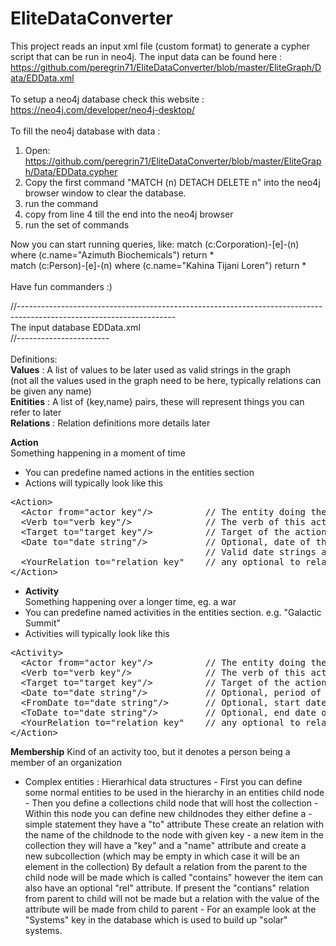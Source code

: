 # EliteDataConverter

This project reads an input xml file (custom format) to generate a cypher script that can be run in neo4j.
The input data can be found here : </br>
https://github.com/peregrin71/EliteDataConverter/blob/master/EliteGraph/Data/EDData.xml </br>
</br>
To setup a neo4j database check this website : https://neo4j.com/developer/neo4j-desktop/ </br>
</br>
To fill the neo4j database with data :
1) Open: https://github.com/peregrin71/EliteDataConverter/blob/master/EliteGraph/Data/EDData.cypher
2) Copy the first command "MATCH (n) DETACH DELETE n" into the neo4j browser window to clear the database.
3) run the command
4) copy from line 4 till the end into the neo4j browser
5) run the set of commands

Now you can start running queries, like:
match (c:Corporation)-[e]-(n) where (c.name="Azimuth Biochemicals") return * </br>
match (c:Person)-[e]-(n) where (c.name="Kahina Tijani Loren") return * </br>
</br>
Have fun commanders :) </br>

//---------------------------------------------------------------------------------------------------------------------</br>
The input database EDData.xml</br>
//-----------------------</br>
</br>
Definitions:</br>
**Values**			: A list of values to be later used as valid strings in the graph </br>
					  (not all the values used in the graph need to be here, typically relations can be given any name)</br>
**Enitities**		: A list of {key,name} pairs, these will represent things you can refer to later</br>
**Relations**		: Relation definitions more details later</br>

**Action**</br>
Something happening in a moment of time
- You can predefine named actions in the entities section
- Actions will typically look like this</br>
<pre>
&lt;Action&gt;
  &lt;Actor from="actor key"/&gt;          // The entity doing the action
  &lt;Verb to="verb key"/&gt;              // The verb of this action, must be from the verbs list
  &lt;Target to="target key"/&gt;          // Target of the action
  &lt;Date to="date string"/&gt;           // Optional, date of the action. 
                                     // Valid date strings are "YYYY", "YYYY-MM", "YYYY-MM-DD"  (e.g. "3300", "3300-01-07")
  &lt;YourRelation to="relation key"    // any optional to relation you want to add to the action (.e.g Note to="")
&lt;/Action&gt;
</pre>

- **Activity**			
Something happening over a longer time, eg. a war
- You can predefine named activities in the entities section. e.g. "Galactic Summit"
- Activities will typically look like this</br>
<pre>
&lt;Activity&gt;
  &lt;Actor from="actor key"/&gt;          // The entity doing the activity
  &lt;Verb to="verb key"/&gt;              // The verb of this action, must be from the verbs list
  &lt;Target to="target key"/&gt;          // Target of the action
  &lt;Date to="date string"/&gt;           // Optional, period of the activity. Ususally a year or year/mont
  &lt;FromDate to="date string"/&gt;       // Optional, start date of the activity. 
  &lt;ToDate to="date string"/&gt;         // Optional, end date of the activity. 
  &lt;YourRelation to="relation key"    // any optional to relation you want to add to the activity
&lt;/Action&gt;
</pre>

**Membership**
Kind of an activity too, but it denotes a person being a member of an organization


- Complex entities : Hierarhical data structures
						- First you can define some normal entities to be used in the hierarchy in an entities child node
						- Then you define a collections child node that will host the collection
							- Within this node you can define new childnodes they either define a
								- simple statement they have a "to" attribute 
								  These create an relation with the name of the childnode to the node with given key
								- a new item in the collection they will have a "key" and a "name" attribute
								  and create a new subcollection (which may be empty in which case it will be an element in the collection)
								  By default a relation from the parent to the child node will be made which is called "contains"
								  however the item can also have an optional "rel" attribute. If present the "contians"
								  relation from parent to child will not be made but a relation with the value of the attribute
								  will be made from child to parent
						- For an example look at the "Systems" key in the database which is used to build up
						  "solar" systems.






